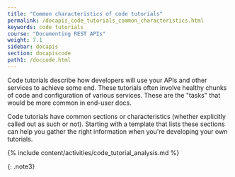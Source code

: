 ```yaml
---
title: "Common characteristics of code tutorials"
permalink: /docapis_code_tutorials_common_characteristics.html
keywords: code tutorials
course: "Documenting REST APIs"
weight: 7.1
sidebar: docapis
section: docapiscode
path1: /doccode.html
---
```


Code tutorials describe how developers will use your APIs and other services to achieve some end. These tutorials often involve healthy chunks of code and configuration of various services. These are the "tasks" that would be more common in end-user docs.

Code tutorials have common sections or characteristics (whether explicitly called out as such or not). Starting with a template that lists these sections can help you gather the right information when you're developing your own tutorials.

{% include content/activities/code_tutorial_analysis.md %}

{: .note3}
